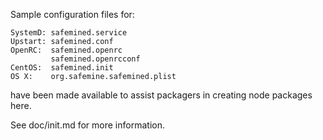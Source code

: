 Sample configuration files for:
```
SystemD: safemined.service
Upstart: safemined.conf
OpenRC:  safemined.openrc
         safemined.openrcconf
CentOS:  safemined.init
OS X:    org.safemine.safemined.plist
```
have been made available to assist packagers in creating node packages here.

See doc/init.md for more information.
